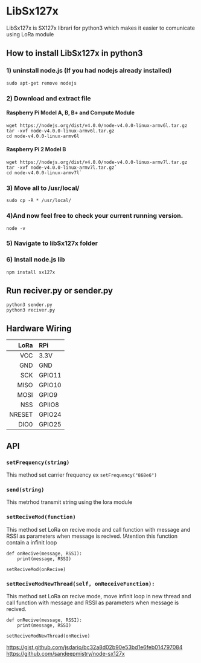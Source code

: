 # LibSx127x

LibSx127x is SX127x librari for python3 which makes it easier to comunicate using LoRa module



## How to install LibSx127x in python3

### 1) uninstall node.js (If you had nodejs already installed)
	
	sudo apt-get remove nodejs   


### 2) Download and extract file

#### Raspberry Pi Model A, B, B+ and Compute Module

	wget https://nodejs.org/dist/v4.0.0/node-v4.0.0-linux-armv6l.tar.gz
	tar -xvf node-v4.0.0-linux-armv6l.tar.gz 
	cd node-v4.0.0-linux-armv6l

#### Raspberry Pi 2 Model B

	wget https://nodejs.org/dist/v4.0.0/node-v4.0.0-linux-armv7l.tar.gz
	tar -xvf node-v4.0.0-linux-armv7l.tar.gz` 
	cd node-v4.0.0-linux-armv7l`

### 3) Move all to /usr/local/

	sudo cp -R * /usr/local/

### 4)And now feel free to check your current running version.

	node -v

### 5) Navigate to libSx127x folder


### 6) Install node.js lib

	npm install sx127x



## Run reciver.py or sender.py
	
	python3 sender.py
	python3 reciver.py


## Hardware Wiring


| LoRa | RPi | 
|--------------------:|:--------------------|
| VCC | 3.3V |
| GND |  GND |
| SCK | GPIO11 |
| MISO | GPIO10 |
| MOSI | GPIO9 |
| NSS | GPIIO8 |
| NRESET | GPIO24 |
| DIO0 | GPIO25 |      


## API

### `setFrequency(string)`

This method set carrier frequency ex `setFrequency("868e6")`

### `send(string)`

This metrhod transmit string using the lora module

### `setReciveMod(function)` 

This method set LoRa on recive mode and call function with message and RSSI as parameters when message is recived.
!Atention this function contain a infinit loop

	def onRecive(message, RSSI):
		print(message, RSSI)

	setReciveMod(onRecive) 
	
	
### `setReciveModNewThread(self, onReceiveFunction):`
This method set LoRa on recive mode, move infinit loop in new thread and call function with message and RSSI as parameters when message is recived.

	def onRecive(message, RSSI):
		print(message, RSSI)

	setReciveModNewThread(onRecive) 



https://gist.github.com/jsdario/bc32a8d02b90e53bd1e6feb014797084
https://github.com/sandeepmistry/node-sx127x

